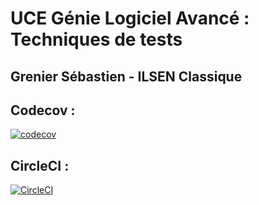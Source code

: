 # UCE Génie Logiciel Avancé : Techniques de tests


## Grenier Sébastien - ILSEN Classique

## Codecov : 
[![codecov](https://codecov.io/gh/Sebastien-Grenier/ceri-m1-techniques-de-test/graph/badge.svg?token=5MNNQOR4OM)](https://codecov.io/gh/Sebastien-Grenier/ceri-m1-techniques-de-test)

## CircleCI : 
[![CircleCI](https://dl.circleci.com/status-badge/img/circleci/6cdB4x1ArYMdtbwgmCv3gW/5C7KeFre6HgArzzjCV72xS/tree/master.svg?style=svg)](https://dl.circleci.com/status-badge/redirect/circleci/6cdB4x1ArYMdtbwgmCv3gW/5C7KeFre6HgArzzjCV72xS/tree/master)
